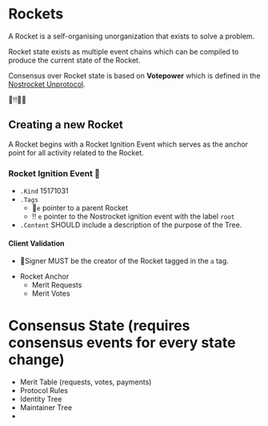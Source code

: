 # Rockets
A Rocket is a self-organising unorganization that exists to solve a problem. 

Rocket state exists as multiple event chains which can be compiled to produce the current state of the Rocket.

Consensus over Rocket state is based on **Votepower** which is defined in the [Nostrocket Unprotocol](#).

🚀‼️🍌🔹
## Creating a new Rocket
A Rocket begins with a Rocket Ignition Event which serves as the anchor point for all activity related to the Rocket.

### Rocket Ignition Event 🔂
* `.Kind` 15171031
* `.Tags`
	* 🔹`e` pointer to a parent Rocket
	* ‼️ `e` pointer to the Nostrocket ignition event with the label `root`
* `.Content` SHOULD include a description of the purpose of the Tree.

#### Client Validation
* 🚀Signer MUST be the creator of the Rocket tagged in the `a` tag.




- Rocket Anchor
  - Merit Requests
  - Merit Votes

# Consensus State (requires consensus events for every state change)
- Merit Table (requests, votes, payments)
- Protocol Rules
- Identity Tree
- Maintainer Tree
- 